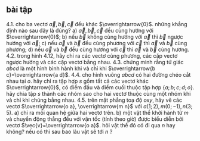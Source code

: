 ## bài tập

4.1. cho ba vectơ $\vec{a}, \vec{b}, \vec{c}$ đều khác $\overrightarrow{0}$. những khẳng định nào sau đây là đúng?
a) $\vec{a}, \vec{b}, \vec{c}$ đều cùng hướng với $\overrightarrow{0}$;
b) nếu $\vec{b}$ không cùng hướng với $\vec{a}$ thì $\vec{b}$ ngược hướng với $\vec{a}$;
c) nếu $\vec{a}$ và $\vec{b}$ đều cùng phương với $\vec{c}$ thì $\vec{a}$ và $\vec{b}$ cùng phương;
d) nếu $\vec{a}$ và $\vec{b}$ đều cùng hương với $\vec{c}$ thì $\vec{a}$ và $\vec{b}$ cùng hương.
4.2. trong hình 4.12, hãy chỉ ra các vectơ cùng phương, các cặp vectơ ngược hướng và các cặp vectơ bằng nhau.
4.3. chứng minh rằng tứ giác $a b c d$ là một hình bình hành khi và chỉ khi $\overrightarrow{b c}=\overrightarrow{a d}$.
4.4. cho hình vuông $a b c d$ có hai đường chéo cắt nhau tại $o$. hãy chỉ ra tập hợp $s$ gồm tất cả các vectơ khác $\overrightarrow{0}$, có điểm đầu và điểm cuối thuộc tập hợp $\{a ; b ; c ; d ; o\}$. hãy chia tập $s$ thành các nhóm sao cho hai vectơ thuộc
 cùng một nhóm khi và chỉ khi chúng bằng nhau.
4.5. trên mặt phẳng toạ độ $o x y$, hãy vẽ các vectơ $\overrightarrow{o a}, \overrightarrow{m n}$ với $a(1 ; 2), m(0 ;-1), n(3 ; 5)$.
a) chỉ ra mối quan hệ giữa hai vectơ trên.
b) một vật thể khởi hành từ $m$ và chuyển động thẳng đều với vận tốc (tính theo giờ) được biểu diễn bởi vectơ $\vec{v}=\overrightarrow{o a}$. hỏi vật thể đó có đi qua $n$ hay không? nếu có thì sau bao lâu vật sẽ tới $n$ ?